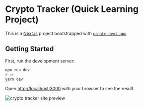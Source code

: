 # Crypto Tracker (Quick Learning Project)

This is a [Next.js](https://nextjs.org/) project bootstrapped with [`create-next-app`](https://github.com/vercel/next.js/tree/canary/packages/create-next-app).

## Getting Started

First, run the development server:

```bash
npm run dev
# or
yarn dev
```

Open [http://localhost:3000](http://localhost:3000) with your browser to see the result.

![crypto tracker site preview](https://github.com/lukaskf/crypto_tracjer/blob/main/static/assets/img/crypto_tracker.png?raw=true)

